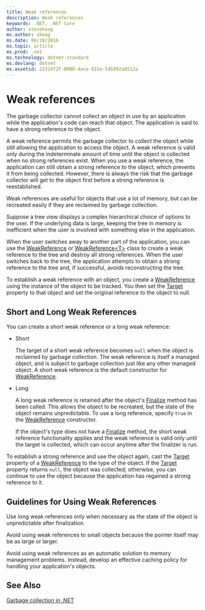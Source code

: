 ```yaml
---
title: Weak references
description: Weak references
keywords: .NET, .NET Core
author: stevehoag
ms.author: shoag
ms.date: 08/19/2016
ms.topic: article
ms.prod: .net
ms.technology: dotnet-standard
ms.devlang: dotnet
ms.assetid: 22319f2f-0008-4ace-815e-545892a0512a
---
```


# Weak references

The garbage collector cannot collect an object in use by an application while the application's code can reach that object. The application is said to have a strong reference to the object. 

A weak reference permits the garbage collector to collect the object while still allowing the application to access the object. A weak reference is valid only during the indeterminate amount of time until the object is collected when no strong references exist. When you use a weak reference, the application can still obtain a strong reference to the object, which prevents it from being collected. However, there is always the risk that the garbage collector will get to the object first before a strong reference is reestablished.

Weak references are useful for objects that use a lot of memory, but can be recreated easily if they are reclaimed by garbage collection. 

Suppose a tree view displays a complex hierarchical choice of options to the user. If the underlying data is large, keeping the tree in memory is inefficient when the user is involved with something else in the application. 

When the user switches away to another part of the application, you can use the [WeakReference](xref:System.WeakReference) or [WeakReference&lt;T&gt;](xref:System.WeakReference%601) class to create a weak reference to the tree and destroy all strong references. When the user switches back to the tree, the application attempts to obtain a strong reference to the tree and, if successful, avoids reconstructing the tree.

To establish a weak reference with an object, you create a [WeakReference](xref:System.WeakReference) using the instance of the object to be tracked. You then set the [Target](xref:System.WeakReference.Target) property to that object and set the original reference to the object to null. 

## Short and Long Weak References

You can create a short weak reference or a long weak reference: 

* Short

  The target of a short weak reference becomes `null` when the object is reclaimed by garbage collection. The weak reference is itself a managed object, and is subject to garbage collection just like any other managed object. A short weak reference is the default constructor for [WeakReference](xref:System.WeakReference). 

* Long

  A long weak reference is retained after the object's [Finalize](xref:System.Object.Finalize) method has been called. This allows the object to be recreated, but the state of the object remains unpredictable. To use a long reference, specify `true` in the [WeakReference](xref:System.WeakReference) constructor. 

  If the object's type does not have a [Finalize](xref:System.Object.Finalize) method, the short weak reference functionality applies and the weak reference is valid only until the target is collected, which can occur anytime after the finalizer is run.

To establish a strong reference and use the object again, cast the [Target](xref:System.WeakReference.Target) property of a [WeakReference](xref:System.WeakReference) to the type of the object. If the [Target](xref:System.WeakReference.Target) property returns `null`, the object was collected; otherwise, you can continue to use the object because the application has regained a strong reference to it.

## Guidelines for Using Weak References

Use long weak references only when necessary as the state of the object is unpredictable after finalization. 

Avoid using weak references to small objects because the pointer itself may be as large or larger. 

Avoid using weak references as an automatic solution to memory management problems. Instead, develop an effective caching policy for handling your application's objects. 

## See Also

[Garbage collection in .NET](index.md)
